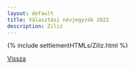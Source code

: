 ```yaml
---
layout: default
title: Választási névjegyzék 2022
description: Ziliz
---
```


{% include settlementHTMLs/Ziliz.html %}

[Vissza](./)